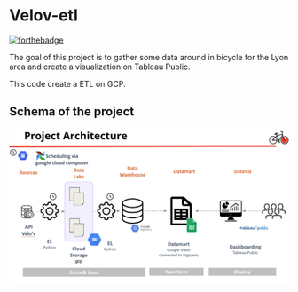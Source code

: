 # Velov-etl

[![forthebadge](http://forthebadge.com/images/badges/built-with-love.svg)](http://forthebadge.com) 

The goal of this project is to gather some data around in bicycle for the Lyon area and create a visualization on Tableau Public.

This code create a ETL on GCP.

## Schema of the project

![alt text](https://github.com/maximeLaine/velov-lyon-etl/blob/main/schema.png)



